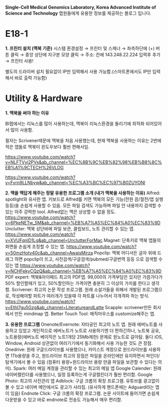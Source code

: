 **Single-Cell Medical Genomics Laboratory, Korea Advanced Institute of Science and Technology** 랩원들에게 유용한 정보를 제공하는 블로그 입니다.

# E18-1
**1. 프린터 설치 (맥북 기준)**
시스템 환경설정 → 프린터 및 스캐너 → 좌측하단에 (+) 버튼 클릭 → 중앙 상단에 지구본 모양 클릭 → 주소: 칸에 143.248.22.224 입력후 추가 → 프린터 사용!

별도의 드라이버 설치 필요없이 IP만 입력해서 사용 가능함.(스마트폰에서도 IP만 입력해서 바로 출력 가능함)

# Utility & Hardware
**1. 맥북을 써야 하는 이유**

BI랩에서는 리눅스를 많이 사용하는데, 맥북이 리눅스환경을 돌리기에 최적화 되어있어서 많이 사용함.

필자는 Scrivener때문에 맥북을 처음 사용했는데, 현재 맥북을 사용하는 이유는 2번에 적은 앱들로 맥북이 윈도우보다 훨씬 편해서임.

https://www.youtube.com/watch?v=NLFTVvi2PVs&ab_channel=%EC%8B%9C%EB%82%98%EB%B8%8C%EB%A1%9CTECH%26VLOG

https://www.youtube.com/watch?v=Fvrn9LLNbyw&ab_channel=%EC%A3%BC%EC%97%B0ZUYONI

**2. 맥을 맥답게 해주는 정말 유용한 프로그램 소개 (내가 맥북을 사용하는 이유)**
  Alfred: spotlight와 유사한 앱. 키보드로 Alfred를 키면 맥북의 모든 기능(전원 끔/절전/앱 실행 등등)을 손쉽게 사용할 수 있음. 모든 파일 검색도 가능하며 파일 안 내용까지 검색할 수 있는 아주 강력한 tool. Alfred없는 맥은 상상할 수 없을 정도.
https://www.youtube.com/watch?v=6PkeNETw_5M&ab_channel=%EB%A7%A5%EC%84%A0%EC%83%9D
Unclutter: 맥북 상단바에 파일 보관, 클립보드, 노트 관리할 수 있는 앱.
https://www.youtube.com/watch?v=XVUFqnlD1Lg&ab_channel=UnclutterForMac
Magnet: 단축키로 맥북 앱들의 화면을 손쉽게 조정할 수 있는 앱.
https://www.youtube.com/watch?v=50mzHotv40c&ab_channel=AwaisMirza
Popclip: 맥북 어디서든 글자 위에 드래그 하면 popclip이 뜨고, 사전검색/구글검색/pubmed/구글번역 등등 으로 검색할 수 있는 앱
https://www.youtube.com/watch?v=NCHFekyCQzQ&ab_channel=%EB%A7%A5%EC%84%A0%EC%83%9D
PDF expert: 맥북&아이패드 최고의 PDF앱. 99,000의 가격부담은 있지만 가끔가다가 50% 할인할때가 있고, 50%할인하는 가격이면 충분히 그 이상의 가치를 한다고 생각함.
Scrivener: 최고의 논문 작성 프로그램. 원래 소설가들을 위해서 개발된 프로그램으로, 작성해야할 파트가 여러개가 있을때 각 파트를 나누어서 각개격파 하는 방식.
https://www.youtube.com/watch?v=Ethl7gu5Gzg&ab_channel=LiteratureandLatte
Scapple: scrivener만든 회사에서 만든 mindmap 앱.
Better Touch Tool: 매직마우스를 customize해주는 앱.

**3. 유용한 프로그램**
Onenote/Evernote: 자타공인 최고의 노트 앱. 원래 에버노트를 사용하고 있었고 개인적으로 에버노트가 노트로 사용하기엔 더 편하긴하나, 노트북 공유, 노트용량(에버노트 베이직은 노트1개당 25Mb제한) 문제로 원노트로 갈아탐. 둘다 iOS, Window, Android 상관없이 여러기기에서 동기화해서 사용 가능한 것도 큰 장점.
Onedrive: 원래 구글드라이브를 사용했으나, 카이스트 계정으로 원드라이브를 사용하면 1Tb용량을 주고, 원드라이브 최고의 장점은 파일을 온라인에만 유지하면서 파인더/탐색기에서 볼 수 있음 (컴퓨터 용량+원드라이브 용량 만큼 파일을 보관할 수 있다는 의미).
Spark: 여러 메일 계정을 관리할 수 있는 최고의 메일 앱
Google Calender: 원래 네이버캘린더를 사용했으나, 일정 등록하는게 구글캘린더가 훨씬 편리함.
Google Photo: 최고의 사진관리 앱
Adblock: 구글 크롬의 확장 프로그램. 유튜브를 광고없이 볼 수 있고 네이버 메인에서도 광고가 사라짐. (유사하게 핸드폰에는 Adguard라는 앱이 있음)
Endnote Click: 구글 크롬의 확장 프로그램. 논문 사이트에 들어가면 손쉽게 다운받을 수 있고 바로 endnote로 전송도 가능해서 매우 편리함.
